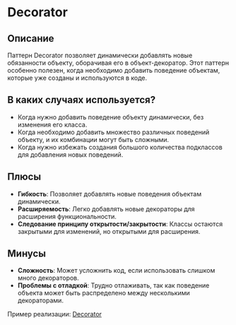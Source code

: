 # Decorator

## Описание

Паттерн Decorator позволяет динамически добавлять новые обязанности объекту, оборачивая его в объект-декоратор. Этот паттерн особенно полезен, когда необходимо добавить поведение объектам, которые уже созданы и используются в коде.

## В каких случаях используется?

- Когда нужно добавить поведение объекту динамически, без изменения его класса.
- Когда необходимо добавить множество различных поведений объекту, и их комбинации могут быть сложными.
- Когда нужно избежать создания большого количества подклассов для добавления новых поведений.

## Плюсы

- **Гибкость**: Позволяет добавлять новые поведения объектам динамически.
- **Расширяемость**: Легко добавлять новые декораторы для расширения функциональности.
- **Следование принципу открытости/закрытости**: Классы остаются закрытыми для изменений, но открытыми для расширения.

## Минусы

- **Сложность**: Может усложнить код, если использовать слишком много декораторов.
- **Проблемы с отладкой**: Трудно отлаживать, так как поведение объекта может быть распределено между несколькими декораторами.

Пример реализации: [Decorator](decorator.ts)
